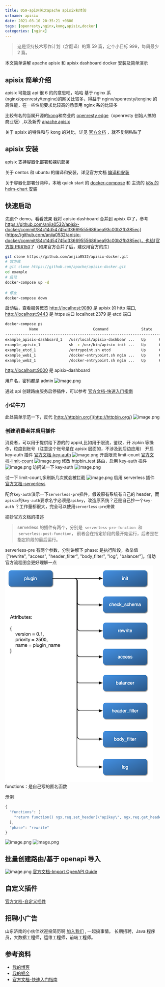 ```yaml
---
title: 059-api网关之apache apisix初体验
urlname: apisix
date: 2021-03-10 20:35:21 +0800
tags: [openresty,nginx,kong,apisix,docker]
categories: [nginx]
---
```


> 这是坚持技术写作计划（含翻译）的第 59 篇，定个小目标 999，每周最少 2 篇。

本文简单讲解 apache apisix 和 apisix dashboard docker 安装及简单演示

<!-- more -->

## apisix 简单介绍

apisix 可能是 api 很 6 的的意思吧，哈哈
基于 nginx 系(nginx/openresty/tengine)的网关比较多，得益于 nginx/openresty/tengine 的高性能，在一些性能要求比较高的场景用 nginx 系的比较多

比较有名的当属开源的[kong](https://github.com/Kong/kong)和商业的 [openresty edge](https://openresty.com.cn/cn/)（openresty 创始人搞的商业版）,以及新秀 [apache apisix](https://github.com/apache/apisix)

关于 apisix 的特性和与 kong 的对比，详见 [官方文档](https://github.com/apache/apisix/blob/master/docs/zh/latest/README.md) ，就不复制粘贴了

## apisix 安装

apisix 支持容器化部署和裸机部署

关于 centos 和 ubuntu 的编译和安装，详见官方文档 [编译和安装](https://github.com/apache/apisix/blob/master/docs/zh/latest/README.md#%E7%BC%96%E8%AF%91%E5%92%8C%E5%AE%89%E8%A3%85)

关于容器化部署分两种，本地 quick start 的 [docker-compose](https://github.com/apache/apisix-docker/tree/master/example) 和 主流的 [k8s 的 helm-chart 安装 ](https://github.com/apache/apisix-helm-chart/issues?q=is%3Aissue+is%3Aopen+label%3A%22good+first+issue%22)

## 快速启动

先跑个 demo，看看效果
我将 apisix-dashboard 合并到 apisix 中了，参考 [https://github.com/anjia0532/apisix-docker/commit/84c14d54745d33669555686bea93c00b2fb385ec](https://github.com/anjia0532/apisix-docker/commit/84c14d54745d33669555686bea93c00b2fb385ec)，也给[官方提 PR#150](https://github.com/apache/apisix-docker/pull/150)了（如果官方合并了后，建议用官方的库）

```bash
git clone https://github.com/anjia0532/apisix-docker.git
# 官方库
# git clone https://github.com/apache/apisix-docker.git
cd example
# 启动
docker-compose up -d

# 停止
docker-compose down
```

启动后，查看服务概览
[http://localhost:9080](http://localhost:9080) 是 apisix 的 http 端口, [http://localhost:9443](http://localhost:9443) 是 https 端口
localhost:2379 是 etcd 端口

```bash
docker-compose ps
           Name                         Command               State                       Ports
--------------------------------------------------------------------------------------------------------------------
example_apisix-dashboard_1   /usr/local/apisix-dashboar ...   Up      0.0.0.0:9000->9000/tcp
example_apisix_1             sh -c /usr/bin/apisix init ...   Up      0.0.0.0:9080->9080/tcp, 0.0.0.0:9443->9443/tcp
example_etcd_1               /entrypoint.sh etcd              Up      0.0.0.0:2379->2379/tcp, 2380/tcp
example_web1_1               /docker-entrypoint.sh ngin ...   Up      0.0.0.0:9081->80/tcp
example_web2_1               /docker-entrypoint.sh ngin ...   Up      0.0.0.0:9082->80/tcp

```

[http://localhost:9000](http://localhost:9000) 是 apisix-dashboard

用户名，密码都是 admin
![image.png](https://cdn.nlark.com/yuque/0/2021/png/226273/1615280952922-96c06b75-8e35-4937-b94a-ee764fd831c6.png#align=left&display=inline&height=485&margin=%5Bobject%20Object%5D&name=image.png&originHeight=485&originWidth=621&size=25282&status=done&style=none&width=621)

通过 api 创建路由服务启停插件，可以参考 [官方文档-快速入门指南](https://apisix.apache.org/zh/docs/apisix/getting-started)

### 小试牛刀

此处简单示范一下，反代 [http://httpbin.org/](http://httpbin.org/)
![image.png](https://cdn.nlark.com/yuque/0/2021/png/226273/1615283010407-429f6e13-5408-46e4-8a07-5bcced8bad8d.png#align=left&display=inline&height=961&margin=%5Bobject%20Object%5D&name=image.png&originHeight=961&originWidth=1652&size=153448&status=done&style=none&width=1652)

### 创建消费者并启用插件

消费者，可以用于提供给下游的的 appid,比如用于限流，鉴权，开 zipkin 等操作，粒度到账号（注意这个账号是在 apisix 层面的，不涉及到后边应用）
开启 key-auth 插件
[官方文档-key-auth](https://apisix.apache.org/zh/docs/apisix/plugins/key-auth)
![image.png](https://cdn.nlark.com/yuque/0/2021/png/226273/1615286022584-156c65b2-792a-4c5d-a9ee-8746d98bc4e0.png#align=left&display=inline&height=529&margin=%5Bobject%20Object%5D&name=image.png&originHeight=529&originWidth=1473&size=70303&status=done&style=none&width=1473)
开启限流 limit-count
[官方文档-limit-count](https://apisix.apache.org/zh/docs/apisix/plugins/limit-count)
![image.png](https://cdn.nlark.com/yuque/0/2021/png/226273/1615286339189-b83b139e-30d1-44d7-b847-8bf313eb70ab.png#align=left&display=inline&height=891&margin=%5Bobject%20Object%5D&name=image.png&originHeight=891&originWidth=1345&size=89504&status=done&style=none&width=1345)
修改 httpbin_test 路由，启用 key-auth 插件
![image.png](https://cdn.nlark.com/yuque/0/2021/png/226273/1615286554228-a0d0383b-b49f-48a6-a8d6-a04fa865f9a1.png#align=left&display=inline&height=564&margin=%5Bobject%20Object%5D&name=image.png&originHeight=564&originWidth=934&size=38600&status=done&style=none&width=934)
访问试一下 key-auth
![image.png](https://cdn.nlark.com/yuque/0/2021/png/226273/1615286730648-41eb7ac1-278d-43ac-af0c-a1ed2b512c7d.png#align=left&display=inline&height=807&margin=%5Bobject%20Object%5D&name=image.png&originHeight=807&originWidth=1482&size=83760&status=done&style=none&width=1482)

试一下 limit-count,多刷新几次就会被拦截
![image.png](https://cdn.nlark.com/yuque/0/2021/png/226273/1615286774576-259d57bc-1fdc-415c-a831-689f011ecbd0.png#align=left&display=inline&height=659&margin=%5Bobject%20Object%5D&name=image.png&originHeight=659&originWidth=1157&size=41849&status=done&style=none&width=1157)
启用 serverless 插件
[官方文档-serverless](https://apisix.apache.org/zh/docs/apisix/plugins/serverless)

配合`key-auth`演示一下`serverless-pre`插件，假设原有系统有自己的 header，而`apisix`的`key-auth`要求名字必须是`apikey`，改造原系统？还是自己抄一个`key-auth` ？工作量都很大，完全可以使用`serverless-pre`来做

摘抄官方文档的描述

> serverless 的插件有两个，分别是  `serverless-pre-function`  和  `serverless-post-function`， 前者会在指定阶段的最开始运行，后者是在指定阶段的最后运行。

serverless-pre 有两个参数，分别讲解下
phase: 是执行阶段，枚举值  ["rewrite", "access", "header_filter", "body_filter", "log", "balancer"]，借助 官方流程图会更好理解一点
![](https://raw.githubusercontent.com/apache/apisix/master/docs/assets/images/flow-plugin-internal.png#align=left&display=inline&height=683&margin=%5Bobject%20Object%5D&originHeight=683&originWidth=481&status=done&style=none&width=481)
functions：是自己写的匿名函数

示例

```javascript
{
  "functions": [
    "return function() ngx.req.set_header(\"apikey\", ngx.req.get_headers()[\"my-api-id\"]);  end"
  ],
  "phase": "rewrite"
}
```

![image.png](https://cdn.nlark.com/yuque/0/2021/png/226273/1615340302173-d7a1f140-eb4e-40b5-b0b7-c14e725ce233.png#align=left&display=inline&height=947&margin=%5Bobject%20Object%5D&name=image.png&originHeight=947&originWidth=1054&size=65961&status=done&style=none&width=1054)
![image.png](https://cdn.nlark.com/yuque/0/2021/png/226273/1615340942040-b3e555c1-09f4-4b3c-bd43-f5fc061639d8.png#align=left&display=inline&height=307&margin=%5Bobject%20Object%5D&name=image.png&originHeight=307&originWidth=674&size=15946&status=done&style=none&width=674)

## 批量创建路由/基于 openapi 导入

![image.png](https://cdn.nlark.com/yuque/0/2021/png/226273/1615341054078-59d81f12-dafe-4274-b3f9-f7dd8e10848c.png#align=left&display=inline&height=539&margin=%5Bobject%20Object%5D&name=image.png&originHeight=539&originWidth=1435&size=76955&status=done&style=none&width=1435)
[官方文档-Import OpenAPI Guide](https://apisix.apache.org/zh/docs/dashboard/IMPORT_OPENAPI_USER_GUIDE)

## 自定义插件

[官方文档-自定义插件](https://apisix.apache.org/zh/docs/apisix/plugin-develop)

## 招聘小广告

山东济南的小伙伴欢迎投简历啊 [加入我们](https://www.zhipin.com/job_detail/20db89ac1adece6d3nZ-2tu1E1Q~.html?ka=search_list_jname_2_blank&lid=ak5J7ypLUb7.search.2) , 一起搞事情。
长期招聘，Java 程序员，大数据工程师，运维工程师，前端工程师。

## 参考资料

- [我的博客](https://anjia0532.github.io/2021/03/10/apisix/)
- [我的掘金](https://juejin.cn/post/6937895404872663054/)
- [官方文档-快速入门指南](https://apisix.apache.org/zh/docs/apisix/getting-started)
